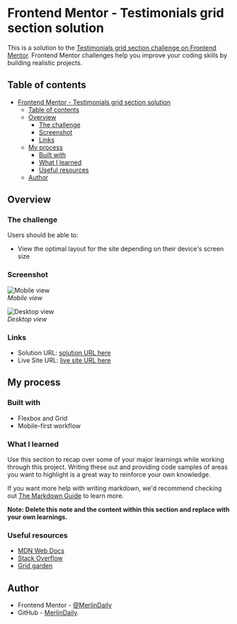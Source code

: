 # Frontend Mentor - Testimonials grid section solution

This is a solution to the [Testimonials grid section challenge on Frontend Mentor](https://www.frontendmentor.io/challenges/testimonials-grid-section-Nnw6J7Un7). Frontend Mentor challenges help you improve your coding skills by building realistic projects.

## Table of contents

- [Frontend Mentor - Testimonials grid section solution](#frontend-mentor---testimonials-grid-section-solution)
  - [Table of contents](#table-of-contents)
  - [Overview](#overview)
    - [The challenge](#the-challenge)
    - [Screenshot](#screenshot)
    - [Links](#links)
  - [My process](#my-process)
    - [Built with](#built-with)
    - [What I learned](#what-i-learned)
    - [Useful resources](#useful-resources)
  - [Author](#author)

## Overview

### The challenge

Users should be able to:

- View the optimal layout for the site depending on their device's screen size

### Screenshot

![Mobile view](/screenshot/mobile-375px.png)  
_Mobile view_

![Desktop view](/screenshot/desktop-1440px.png)  
_Desktop view_

### Links

- Solution URL: [solution URL here](https://github.com/MerlinDaily/testimonials-grid-section)
- Live Site URL: [live site URL here](https://merlindaily.github.io/testimonials-grid-section/)

## My process

### Built with

- Flexbox and Grid
- Mobile-first workflow

### What I learned

Use this section to recap over some of your major learnings while working through this project. Writing these out and providing code samples of areas you want to highlight is a great way to reinforce your own knowledge.

If you want more help with writing markdown, we'd recommend checking out [The Markdown Guide](https://www.markdownguide.org/) to learn more.

**Note: Delete this note and the content within this section and replace with your own learnings.**

### Useful resources

- [MDN Web Docs](https://developer.mozilla.org/en-US/)
- [Stack Overflow](https://stackoverflow.com)
- [Grid garden](https://codepip.com/games/grid-garden/)

## Author

- Frontend Mentor - [@MerlinDaily](https://www.frontendmentor.io/profile/MerlinDaily)
- GitHub - [MerlinDaily](https://github.com/MerlinDaily).
